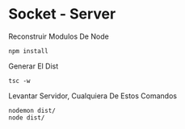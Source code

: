 

# Socket - Server

Reconstruir Modulos De Node

```
npm install
```

Generar El Dist

```
tsc -w
```

Levantar Servidor, Cualquiera De Estos Comandos

```
nodemon dist/
node dist/
```

